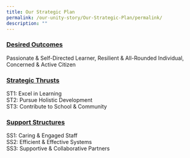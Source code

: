 ```yaml
---
title: Our Strategic Plan
permalink: /our-unity-story/Our-Strategic-Plan/permalink/
description: ""
---
```


### **<u>Desired Outcomes</u>**
Passionate & Self-Directed Learner, Resilient & All-Rounded Individual, Concerned & Active Citizen
### **<u>Strategic Thrusts</u>**
ST1: Excel in Learning
<br>ST2: Pursue Holistic Development
<br>ST3: Contribute to School & Community
### **<u>Support Structures</u>**
SS1: Caring & Engaged Staff
<br>SS2: Efficient & Effective Systems
<br>SS3: Supportive & Collaborative Partners